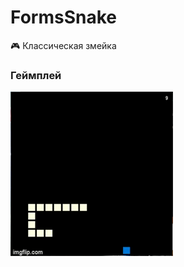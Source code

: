# FormsSnake
🎮 Классическая змейка
<h3>Геймплей</h3>

![gameplay](https://github.com/ThisTrick/FormsSnake/raw/master/snake.gif)
